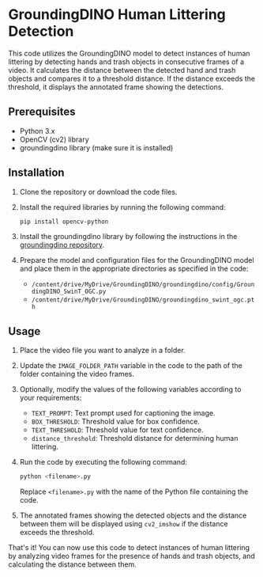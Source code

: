# GroundingDINO Human Littering Detection

This code utilizes the GroundingDINO model to detect instances of human littering by detecting hands and trash objects in consecutive frames of a video. It calculates the distance between the detected hand and trash objects and compares it to a threshold distance. If the distance exceeds the threshold, it displays the annotated frame showing the detections.

## Prerequisites

- Python 3.x
- OpenCV (cv2) library
- groundingdino library (make sure it is installed)

## Installation

1. Clone the repository or download the code files.

2. Install the required libraries by running the following command:

   ```bash
   pip install opencv-python
   ```

3. Install the groundingdino library by following the instructions in the [groundingdino repository](https://github.com/facebookresearch/groundingdino).

4. Prepare the model and configuration files for the GroundingDINO model and place them in the appropriate directories as specified in the code:
   - `/content/drive/MyDrive/GroundingDINO/groundingdino/config/GroundingDINO_SwinT_OGC.py`
   - `/content/drive/MyDrive/GroundingDINO/groundingdino_swint_ogc.pth`

## Usage

1. Place the video file you want to analyze in a folder.

2. Update the `IMAGE_FOLDER_PATH` variable in the code to the path of the folder containing the video frames.

3. Optionally, modify the values of the following variables according to your requirements:
   - `TEXT_PROMPT`: Text prompt used for captioning the image.
   - `BOX_THRESHOLD`: Threshold value for box confidence.
   - `TEXT_THRESHOLD`: Threshold value for text confidence.
   - `distance_threshold`: Threshold distance for determining human littering.

4. Run the code by executing the following command:

   ```bash
   python <filename>.py
   ```

   Replace `<filename>.py` with the name of the Python file containing the code.

5. The annotated frames showing the detected objects and the distance between them will be displayed using `cv2_imshow` if the distance exceeds the threshold.

That's it! You can now use this code to detect instances of human littering by analyzing video frames for the presence of hands and trash objects, and calculating the distance between them.
